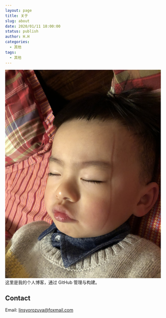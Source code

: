 ```yaml
---
layout: page
title: 关于
slug: about
date: 2020/01/11 18:00:00
status: publish
author: H.H
categories: 
  - 其他
tags: 
  - 其他
---
```




![IMG_1317](media/IMG_1317.jpeg)这里是我的个人博客，通过 GitHub 管理与构建。   


## Contact

Email: linsyorozuya@foxmail.com 



